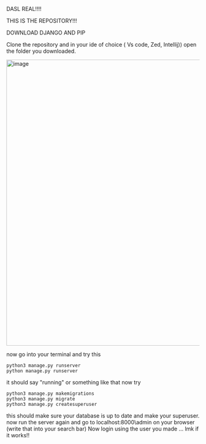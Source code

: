 DASL REAL!!!!

THIS IS THE REPOSITORY!!!

DOWNLOAD DJANGO AND PIP 

Clone the repository and in your ide of choice ( Vs code, Zed, Intellij)) open the folder you downloaded. 

<img width="745" alt="image" src="https://github.com/justin07-12/DASL/assets/123420781/3fe0fec4-2de1-48d1-9c6f-bdba8d477469">

now go into your terminal and try this

```
python3 manage.py runserver
python manage.py runserver
```
it should say "running" or something like that 
now try 
```
python3 manage.py makemigrations
python3 manage.py migrate
python3 manage.py createsuperuser
```

this should make sure your database is up to date and make your superuser.
now run the server again and go to localhost:8000\admin on your browser (write that into your search bar) 
Now login using the user you made 
... 
lmk if it works!!

